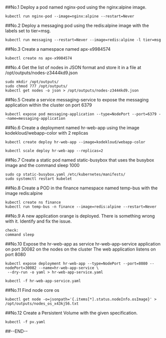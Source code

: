 ##No.1
Deploy a pod named nginx-pod using the nginx:alpine image.
```
kubectl run nginx-pod --image=nginx:alpine --restart=Never
```
##No.2
Deploy a messaging pod using the redis:alpine image with the labels set to tier=msg.

```
kubectl run messaging --restart=Never --image=redis:alpine -l tier=msg
```
##No.3
Create a namespace named apx-x9984574
```
kubectl create ns apx-x9984574
```
##No.4
Get the list of nodes in JSON format and store it in a file at /opt/outputs/nodes-z3444kd9.json
```
sudo mkdir /opt/outputs/ 
sudo chmod 777 /opt/outputs/
kubectl get nodes -o json > /opt/outputs/nodes-z3444kd9.json
```
##No.5
Create a service messaging-service to expose the messaging application within the cluster on port 6379

```
kubectl expose pod messaging-application --type=NodePort --port=6379 --name=messaging-application
```

##No.6
Create a deployment named hr-web-app using the image kodekloud/webapp-color with 2 replicas
```
kubectl create deploy hr-web-app --image=kodekloud/webapp-color

kubectl scale deploy hr-web-app --replicas=2
```
##No.7
Create a static pod named static-busybox that uses the busybox image and the command sleep 1000
```
sudo cp static-busybox.yaml /etc/kubernetes/manifests/
sudo systemctl restart kubelet
```
##No.8
Create a POD in the finance namespace named temp-bus with the image redis:alpine
```
kubectl create ns finance
kubectl run temp-bus -n finance --image=redis:alpine --restart=Never
```
##No.9
A new application orange is deployed. There is something wrong with it. Identify and fix the issue.
```
check:
command sleep
```
##No.10
Expose the hr-web-app as service hr-web-app-service application on port 30082 on the nodes on the cluster
The web application listens on port 8080
```
kubectl expose deployment hr-web-app --type=NodePort --port=8080 --nodePort=30082 --name=hr-web-app-service \
 --dry-run -o yaml > hr-web-app-service.yaml

kubectl -f hr-web-app-service.yaml
```
##No.11 Find node core os
```
kubectl get node -o=jsonpath='{.items[*].status.nodeInfo.osImage}' > /opt/outputs/nodes_os_x43kj56.txt
```
##No.12
Create a Persistent Volume with the given specification.
```
kubectl -f pv.yaml
```
##--END--


